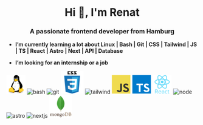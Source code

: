 <h1 align="center">Hi 👋, I'm Renat</h1>
<h3 align="center">A passionate frontend developer from Hamburg</h3>

- **I’m currently learning a lot about Linux | Bash | Git | CSS | Tailwind | JS | TS | React | Astro | Next | API | Database**

- **I’m looking for an internship or a job**

<p align="left">
    <img src="https://raw.githubusercontent.com/devicons/devicon/master/icons/linux/linux-original.svg" alt="linux" width="50"/>
    <img src="https://runcode-app-public.s3.amazonaws.com/images/bash-shell-script-online-editor-compiler.original.png" alt="bash" width="50"/>
    <img src="https://www.vectorlogo.zone/logos/git-scm/git-scm-icon.svg" alt="git" width="50"/>
    <img src="https://raw.githubusercontent.com/devicons/devicon/master/icons/css3/css3-original-wordmark.svg" alt="css3" width="60"/>
    <img src="https://www.vectorlogo.zone/logos/tailwindcss/tailwindcss-icon.svg" alt="tailwind" width="60"/>
    <img src="https://raw.githubusercontent.com/devicons/devicon/master/icons/javascript/javascript-original.svg" alt="javascript" width="50"/>
    <img src="https://raw.githubusercontent.com/devicons/devicon/master/icons/typescript/typescript-original.svg" alt="typescript" width="50"/>
    <img src="https://raw.githubusercontent.com/devicons/devicon/master/icons/react/react-original-wordmark.svg" alt="react" width="50"/>
    <img src="https://upload.wikimedia.org/wikipedia/commons/7/7e/Node.js_logo_2015.svg" alt="node" width="150"/>
    <img src="https://astro.build/assets/press/astro-logo-light-gradient.svg" alt="astro" width="140"/>
    <img src="https://images.ctfassets.net/piwi0eufbb2g/2tanwYlvc27w41e445XOhk/2f4133ef0c0972f1feef02a2d8dc590e/nextjs.jpeg?w=1200&h=630" alt="nextjs" width="110"/>
    <img src="https://raw.githubusercontent.com/devicons/devicon/master/icons/mongodb/mongodb-original-wordmark.svg" alt="mongodb" width="60"/>
</p>
